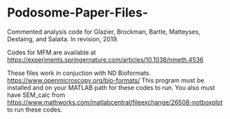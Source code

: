 # Podosome-Paper-Files-

Commented analysis code for Glazier, Brockman, Bartle, Matteyses, Destaing, and Salaita. In revision, 2019. 

Codes for MFM are available at https://experiments.springernature.com/articles/10.1038/nmeth.4536


These files work in conjuction with ND Bioformats. https://www.openmicroscopy.org/bio-formats/ This program must be installed and on your MATLAB path for these codes to run. 
You also must have SEM_calc from https://www.mathworks.com/matlabcentral/fileexchange/26508-notboxplot to run these codes. 

